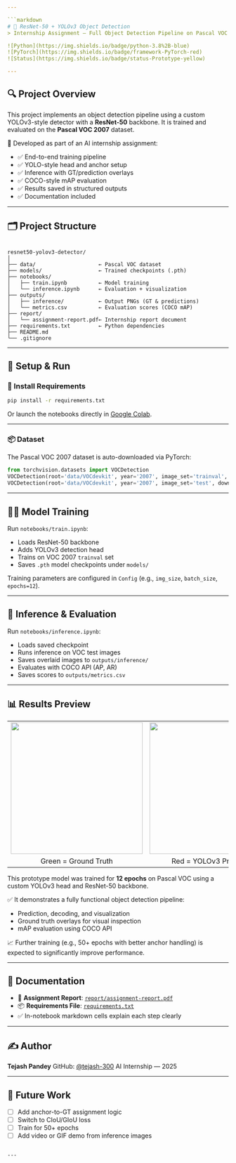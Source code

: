 ```yaml
---

```markdown
# 🧠 ResNet-50 + YOLOv3 Object Detection  
> Internship Assignment – Full Object Detection Pipeline on Pascal VOC

![Python](https://img.shields.io/badge/python-3.8%2B-blue)
![PyTorch](https://img.shields.io/badge/framework-PyTorch-red)
![Status](https://img.shields.io/badge/status-Prototype-yellow)

---
```


## 🔍 Project Overview

This project implements an object detection pipeline using a custom YOLOv3-style detector with a **ResNet-50** backbone. It is trained and evaluated on the **Pascal VOC 2007** dataset.

🎯 Developed as part of an AI internship assignment:
- ✅ End-to-end training pipeline  
- ✅ YOLO-style head and anchor setup  
- ✅ Inference with GT/prediction overlays  
- ✅ COCO-style mAP evaluation  
- ✅ Results saved in structured outputs  
- ✅ Documentation included  

---

## 🗂️ Project Structure

```

resnet50-yolov3-detector/
│
├── data/                    ← Pascal VOC dataset
├── models/                  ← Trained checkpoints (.pth)
├── notebooks/
│   ├── train.ipynb          ← Model training
│   └── inference.ipynb      ← Evaluation + visualization
├── outputs/
│   ├── inference/           ← Output PNGs (GT & predictions)
│   └── metrics.csv          ← Evaluation scores (COCO mAP)
├── report/
│   └── assignment-report.pdf← Internship report document
├── requirements.txt         ← Python dependencies
├── README.md
└── .gitignore

````

---

## 🚀 Setup & Run

### 🔧 Install Requirements

```bash
pip install -r requirements.txt
````

Or launch the notebooks directly in [Google Colab](https://colab.research.google.com/).

---

### 📦 Dataset

The Pascal VOC 2007 dataset is auto-downloaded via PyTorch:

```python
from torchvision.datasets import VOCDetection
VOCDetection(root='data/VOCdevkit', year='2007', image_set='trainval', download=True)
VOCDetection(root='data/VOCdevkit', year='2007', image_set='test', download=True)
```

---

## 🏋️‍♂️ Model Training

Run `notebooks/train.ipynb`:

* Loads ResNet-50 backbone
* Adds YOLOv3 detection head
* Trains on VOC 2007 `trainval` set
* Saves `.pth` model checkpoints under `models/`

Training parameters are configured in `Config` (e.g., `img_size`, `batch_size`, `epochs=12`).

---

## 🎯 Inference & Evaluation

Run `notebooks/inference.ipynb`:

* Loads saved checkpoint
* Runs inference on VOC test images
* Saves overlaid images to `outputs/inference/`
* Evaluates with COCO API (AP, AR)
* Saves scores to `outputs/metrics.csv`

---

## 📊 Results Preview

<table>
  <tr>
    <td><img src="outputs/inference/10.png" width="300"/></td>
    <td><img src="outputs/inference/96.png" width="300"/></td>
  </tr>
  <tr>
    <td align="center">Green = Ground Truth</td>
    <td align="center">Red = YOLOv3 Predictions</td>
  </tr>
</table>

This prototype model was trained for **12 epochs** on Pascal VOC using a custom YOLOv3 head and ResNet-50 backbone.

✅ It demonstrates a fully functional object detection pipeline:

* Prediction, decoding, and visualization
* Ground truth overlays for visual inspection
* mAP evaluation using COCO API

📈 Further training (e.g., 50+ epochs with better anchor handling) is expected to significantly improve performance.

---

## 📄 Documentation

* 📘 **Assignment Report**: [`report/assignment-report.pdf`](report/assignment-report.pdf)
* 📦 **Requirements File**: [`requirements.txt`](requirements.txt)
* ✅ In-notebook markdown cells explain each step clearly

---

## ✍️ Author

**Tejash Pandey**
GitHub: [@tejash-300](https://github.com/tejash-300)
AI Internship — 2025

---

## 🔧 Future Work

* [ ] Add anchor-to-GT assignment logic
* [ ] Switch to CIoU/GIoU loss
* [ ] Train for 50+ epochs
* [ ] Add video or GIF demo from inference images

```

---


```

